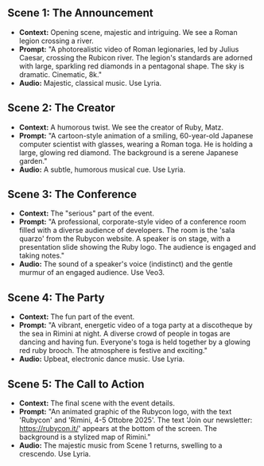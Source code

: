 ## Scene 1: The Announcement

*   **Context:** Opening scene, majestic and intriguing. We see a Roman legion crossing a river.
*   **Prompt:** "A photorealistic video of Roman legionaries, led by Julius Caesar, crossing the Rubicon river. The legion's standards are adorned with large, sparkling red diamonds in a pentagonal shape. The sky is dramatic. Cinematic, 8k."
*   **Audio:** Majestic, classical music. Use Lyria.

## Scene 2: The Creator

*   **Context:** A humorous twist. We see the creator of Ruby, Matz.
*   **Prompt:** "A cartoon-style animation of a smiling, 60-year-old Japanese computer scientist with glasses, wearing a Roman toga. He is holding a large, glowing red diamond. The background is a serene Japanese garden."
*   **Audio:** A subtle, humorous musical cue. Use Lyria.

## Scene 3: The Conference

*   **Context:** The "serious" part of the event.
*   **Prompt:** "A professional, corporate-style video of a conference room filled with a diverse audience of developers. The room is the 'sala quarzo' from the Rubycon website. A speaker is on stage, with a presentation slide showing the Ruby logo. The audience is engaged and taking notes."
*   **Audio:** The sound of a speaker's voice (indistinct) and the gentle murmur of an engaged audience. Use Veo3.

## Scene 4: The Party

*   **Context:** The fun part of the event.
*   **Prompt:** "A vibrant, energetic video of a toga party at a discotheque by the sea in Rimini at night. A diverse crowd of people in togas are dancing and having fun. Everyone's toga is held together by a glowing red ruby brooch. The atmosphere is festive and exciting."
*   **Audio:** Upbeat, electronic dance music. Use Lyria.

## Scene 5: The Call to Action

*   **Context:** The final scene with the event details.
*   **Prompt:** "An animated graphic of the Rubycon logo, with the text 'Rubycon' and 'Rimini, 4-5 Ottobre 2025'. The text 'Join our newsletter: https://rubycon.it/' appears at the bottom of the screen. The background is a stylized map of Rimini."
*   **Audio:** The majestic music from Scene 1 returns, swelling to a crescendo. Use Lyria.
